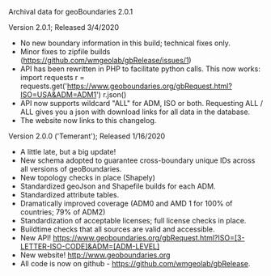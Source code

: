 Archival data for geoBoundaries 2.0.1

Version 2.0.1; Released 3/4/2020
- No new boundary information in this build; technical fixes only.
- Minor fixes to zipfile builds (https://github.com/wmgeolab/gbRelease/issues/1)
- API has been rewritten in PHP to facilitate python calls.  This now works:
import requests
r = requests.get('https://www.geoboundaries.org/gbRequest.html?ISO=USA&ADM=ADM1')
r.json()
- API now supports wildcard "ALL" for ADM, ISO or both.  Requesting ALL / ALL gives you a json with download links for all data in the database.
- The website now links to this changelog.

Version 2.0.0 ('Temerant'); Released 1/16/2020
- A little late, but a big update!
- New schema adopted to guarantee cross-boundary unique IDs across all versions of geoBoundaries.
- New topology checks in place (Shapely)
- Standardized geoJson and Shapefile builds for each ADM.
- Standardized attribute tables.
- Dramatically improved coverage (ADM0 and AMD 1 for 100% of countries; 79% of ADM2)
- Standardization of acceptable licenses; full license checks in place.
- Buildtime checks that all sources are valid and accessible.
- New API!  https://www.geoboundaries.org/gbRequest.html?ISO=[3-LETTER-ISO-CODE]&ADM=[ADM-LEVEL]
- New website! http://www.geoboundaries.org
- All code is now on github - https://github.com/wmgeolab/gbRelease.
